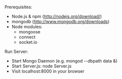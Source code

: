 Prerequisites:
- Node.js & npm (http://nodejs.org/download/)
- mongodb (http://www.mongodb.org/downloads)
- Node modules:
    * mongoose
    * connect
    * socket.io

Run Server:
- Start Mongo Daemon (e.g. mongod --dbpath data &)
- Start Server.js: node Server.js
- Visit localhost:8000 in your browser